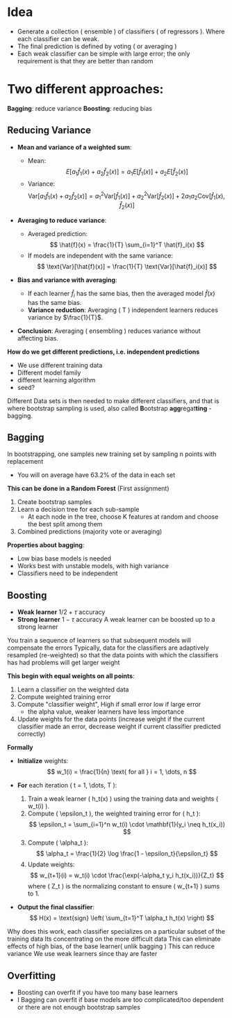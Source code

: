# Idea
- Generate a collection ( ensemble ) of classifiers ( of regressors ). Where each classifier can be weak.
- The final prediction is defined by voting ( or averaging )
- Each weak classifier can be simple with large error; the only requirement is that they are better than random

# Two different approaches:
**Bagging**: reduce variance
**Boosting**: reducing bias


## Reducing Variance

- **Mean and variance of a weighted sum**:
  - Mean:
    $$ E[a_1 \hat{f}_1(x) + a_2 \hat{f}_2(x)] = a_1 E[\hat{f}_1(x)] + a_2 E[\hat{f}_2(x)] $$
  - Variance:
    $$ \text{Var}[a_1 \hat{f}_1(x) + a_2 \hat{f}_2(x)] = a_1^2 \text{Var}[\hat{f}_1(x)] + a_2^2 \text{Var}[\hat{f}_2(x)] + 2 a_1 a_2 \text{Cov}[\hat{f}_1(x), \hat{f}_2(x)] $$

- **Averaging to reduce variance**:
  - Averaged prediction:
    $$ \hat{f}(x) = \frac{1}{T} \sum_{i=1}^T \hat{f}_i(x) $$
  - If models are independent with the same variance:
    $$ \text{Var}[\hat{f}(x)] = \frac{1}{T} \text{Var}[\hat{f}_i(x)] $$

- **Bias and variance with averaging**:
  - If each learner $\hat{f}_i$ has the same bias, then the averaged model $\hat{f}(x)$ has the same bias.
  - **Variance reduction**: Averaging \( T \) independent learners reduces variance by $\frac{1}{T}$.

- **Conclusion**: Averaging ( ensembling ) reduces variance without affecting bias.


**How do we get different predictions, i.e. independent predictions**
- We use different training data
- Different model family
- different learning algorithm
- seed?

Different Data sets is then needed to make different classifiers, and that is where bootstrap sampling is used, also called **B**ootstrap **agg**regat**ting** - bagging.

## Bagging

In bootstrapping, one samples new training set by sampling n points with replacement
- You will on average have 63.2% of the data in each set

**This can be done in a Random Forest** (First assignment)
1. Create bootstrap samples
2. Learn a decision tree for each sub-sample
	- At each node in the tree, choose K features at random and choose the best split among them
3. Combined predictions (majority vote or averaging)

**Properties about bagging**:
- Low bias base models is needed
- Works best with unstable models, with high variance
- Classifiers need to be independent
## Boosting

- **Weak learner** $1/2 + \tau$ accuracy
- **Strong learner** $1 - \tau$ accuracy
A weak learner can be boosted up to a strong learner

You train a sequence of learners so that subsequent models will compensate the errors
Typically, data for the classifiers are adaptively resampled (re-weighted) so that the data points with which the classifiers has had problems will get larger weight

**This begin with equal weights on all points**:
1. Learn a classifier on the weighted data
2. Compute weighted training error
3. Compute "classifier weight",  High if small error low if large error
	- the alpha value, weaker learners have less importance 
4. Update weights for the data points (increase weight if the current classifier made an error, decrease weight if current classifier predicted correctly)

**Formally**
- **Initialize** weights: 
  $$ w_1(i) = \frac{1}{n} \text{ for all } i = 1, \dots, n $$

- **For** each iteration \( t = 1, \dots, T \):
  1. Train a weak learner \( h_t(x) \) using the training data and weights \( w_t(i) \).
  2. Compute \( \epsilon_t \), the weighted training error for \( h_t \):
     $$ \epsilon_t = \sum_{i=1}^n w_t(i) \cdot \mathbf{1}(y_i \neq h_t(x_i)) $$
  3. Compute \( \alpha_t \):
     $$ \alpha_t = \frac{1}{2} \log \frac{1 - \epsilon_t}{\epsilon_t} $$
  4. Update weights:
     $$ w_{t+1}(i) = w_t(i) \cdot \frac{\exp(-\alpha_t y_i h_t(x_i))}{Z_t} $$
     where \( Z_t \) is the normalizing constant to ensure \( w_{t+1} \) sums to 1.

- **Output the final classifier**:
  $$ H(x) = \text{sign} \left( \sum_{t=1}^T \alpha_t h_t(x) \right) $$


Why does this work, each classifier specializes on a particular subset of the training data
Its concentrating on the more difficult data
This can eliminate effects of high bias, of the base learner( unlik bagging )
This can reduce variance
We use weak learners since thay are faster



## Overfitting
- Boosting can overfit if you have too many base learners
- I Bagging can overfit if base models are too complicated/too dependent or there are not enough bootstrap samples



